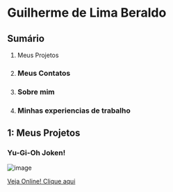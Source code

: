 <h1> Guilherme de Lima Beraldo </h1>
<h2>Sumário</h2>
<ol>
  <li>Meus Projetos</li>
  <li><h3>Meus Contatos</h3></li>
  <li><h3>Sobre mim</h3></li>
  <li><h3>Minhas experiencias de trabalho</h3></li>
</ol>

<h2>1: Meus Projetos</h2>
<h3>Yu-Gi-Oh Joken!</h3>

![image](https://github.com/Guilherme-Beraldo/teste-port/assets/119258473/55587277-94c3-4d4e-9c13-2601ee256cb5)

[Veja Online! Clique aqui](https://guilherme-beraldo.github.io/yu-gi-oh-joken/)
